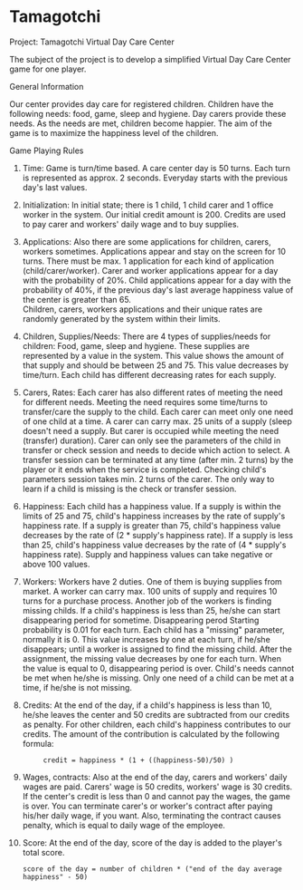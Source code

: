 # Tamagotchi

Project:  Tamagotchi Virtual Day Care Center

The subject of the project is to develop a simplified 
Virtual Day Care Center game for one player.

General Information

Our center provides day care for registered children. Children have the following needs: food, game, sleep and hygiene. Day carers provide these needs. As the needs are met, children become happier. The aim of the game is to maximize the happiness level of the children. 

Game Playing Rules

1. Time: Game is turn/time based. A care center day is 50 turns. Each turn is represented as approx. 2 seconds. Everyday starts with the previous day's last values.  

2. Initialization: In initial state; there is 1 child, 1 child carer and 1 office worker in the system. Our initial credit amount is 200. Credits are used to pay carer and workers' daily wage and to buy supplies.

3. Applications: Also there are some applications for children, carers, workers sometimes. Applications appear and stay on the screen for 10 turns. There must be max. 1 application for each kind of application (child/carer/worker). Carer and worker applications appear for a day with the probability of 20%. Child applications appear for a day with the probability of 40%, if the previous day's last average happiness value of the center is greater than 65.     
		Children, carers, workers applications and their unique rates are randomly generated by the system within their limits.

4. Children, Supplies/Needs: There are 4 types of supplies/needs for children: Food, game, sleep and hygiene. These supplies are represented by a value in the system. This value shows the amount of that supply and should be between 25 and 75. This value decreases by time/turn. Each child has different decreasing rates for each supply.

5. Carers, Rates: Each carer has also different rates of meeting the need for different needs. Meeting the need requires some time/turns to transfer/care the supply to the child.
		Each carer can meet only one need of one child at a time. A carer can carry max. 25 units of a supply (sleep doesn't need a supply. But carer is occupied while meeting the need (transfer) duration).
		Carer can only see the parameters of the child in transfer or check session and needs to decide which action to select. A transfer session can be terminated at any time (after min. 2 turns) by the player or it ends when the service is completed.
		Checking child's parameters session takes min. 2 turns of the carer. 
		The only way to learn if a child is missing is the check or transfer session.

6. Happiness: Each child has a happiness value. If a supply is within the limits of 25 and 75, child's happiness increases by the rate of supply's happiness rate. If a supply is greater than 75, child's happiness value decreases by the rate of (2 * supply's happiness rate). If a supply is less than 25, child's happiness value decreases by the rate of (4 * supply's happiness rate). Supply and happiness values can take negative or above 100 values. 

7. Workers: Workers have 2 duties. One of them is buying supplies from market. A worker can carry max. 100 units of supply and requires 10 turns for a purchase process. Another job of the workers is finding missing childs. If a child's happiness is less than 25, he/she can start disappearing period for sometime. Disappearing perod Starting probability is 0.01 for each turn. 
		Each child has a "missing" parameter, normally it is 0. This value increases by one at each turn, if he/she disappears; until a worker is assigned to find the missing child. After the assignment, the missing value decreases by one for each turn. When the value is equal to 0, disappearing period is over.
		Child's needs cannot be met when he/she is missing. Only one need of a child can be met at a time, if he/she is not missing.
	
8. Credits: At the end of the day, if a child's happiness is less than 10, he/she leaves the center and 50 credits are subtracted from our credits as penalty. For other children, each child's happiness contributes to our credits. The amount of the contribution is calculated by the following formula: 
         
    		credit = happiness * (1 + ((happiness-50)/50) )

9. Wages, contracts: Also at the end of the day, carers and workers' daily wages are paid. Carers' wage is 50 credits, workers' wage is 30 credits. If the center's credit is less than 0 and cannot pay the wages, the game is over. You can terminate carer's or worker's contract after paying his/her daily wage, if you want. Also, terminating the contract causes penalty, which is equal to daily wage of the employee.  

10. Score: At the end of the day, score of the day is added to the player's total score.

     	score of the day = number of children * ("end of the day average happiness" - 50)  
